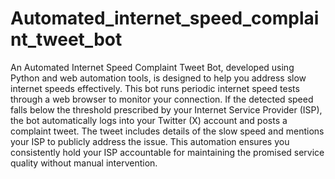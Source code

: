 # Automated_internet_speed_complaint_tweet_bot
An Automated Internet Speed Complaint Tweet Bot, developed using Python and web automation tools, is designed to help you address slow internet speeds effectively. This bot runs periodic internet speed tests through a web browser to monitor your connection. If the detected speed falls below the threshold prescribed by your Internet Service Provider (ISP), the bot automatically logs into your Twitter (X) account and posts a complaint tweet. The tweet includes details of the slow speed and mentions your ISP to publicly address the issue. This automation ensures you consistently hold your ISP accountable for maintaining the promised service quality without manual intervention.

